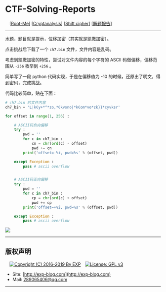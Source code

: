 # CTF-Solving-Reports
　[[Root-Me](https://www.root-me.org/)] [[Cryptanalysis](https://www.root-me.org/en/Challenges/Cryptanalysis/)] [[Shift cipher](https://www.root-me.org/en/Challenges/Cryptanalysis/Shift-cipher)] [[解题报告](http://exp-blog.com/2019/01/13/pid-2881/)]

------

水题，题目就是提示，位移加密（其实就是凯撒加密）。

点击挑战后下载了一个 `ch7.bin` 文件，文件内容是乱码。

考虑到凯撒加密的特性，尝试对文件内容的每个字符的 ASCII 码做偏移，偏移范围从 `-256` 枚举到 `+256` 。

简单写了一段 python 代码实现，于是在偏移值为 -10 的时候，还原出了明文，得到密码，完成挑战。

代码比较简单，贴在下面：

```python
# ch7.bin 的文件内容
ch7_bin = 'L|k€y+*^*zo‚*€kvsno|*k€om*vo*zk}}*cyvksr'

for offset in range(1, 256) :

	# ASCII码负向偏移
	try :
		pwd = ''
		for c in ch7_bin : 
			cn = chr(ord(c) - offset)
			pwd += cn
		print('offset=-%i, pwd=%s' % (offset, pwd))

	except Exception :
		pass # ascii overflow


	# ASCII码正向偏移
	try :
		pwd = ''
		for c in ch7_bin : 
			cp = chr(ord(c) + offset)
			pwd += cp
		print('offset=+%i, pwd=%s' % (offset, pwd))

	except Exception :
		pass # ascii overflow
```

![](https://github.com/lyy289065406/CTF-Solving-Reports/blob/master/rootme/Cryptanalysis/%5B05%5D%20%5B10P%5D%20Shift%20cipher/imgs/01.png)

------

## 版权声明

　[![Copyright (C) 2016-2019 By EXP](https://img.shields.io/badge/Copyright%20(C)-2006~2019%20By%20EXP-blue.svg)](http://exp-blog.com)　[![License: GPL v3](https://img.shields.io/badge/License-GPL%20v3-blue.svg)](https://www.gnu.org/licenses/gpl-3.0)
  

- Site: [http://exp-blog.com](http://exp-blog.com) 
- Mail: <a href="mailto:289065406@qq.com?subject=[EXP's Github]%20Your%20Question%20（请写下您的疑问）&amp;body=What%20can%20I%20help%20you?%20（需要我提供什么帮助吗？）">289065406@qq.com</a>


------
